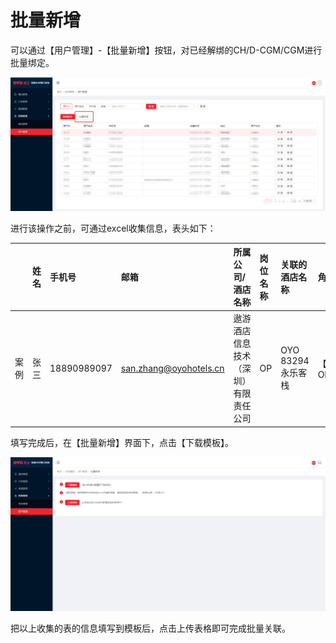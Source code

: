 # 批量新增

可以通过【用户管理】-【批量新增】按钮，对已经解绑的CH/D-CGM/CGM进行批量绑定。

![](../../../../.gitbook/assets/image%20%28176%29.png)

进行该操作之前，可通过excel收集信息，表头如下：

|  | 姓名 | 手机号 | 邮箱 | 所属公司/酒店名称 | 岗位名称 | 关联的酒店名称 | 角色名称 |
| :--- | :--- | :--- | :--- | :--- | :--- | :--- | :--- |
| 案例 | 张三 | 18890989097 | san.zhang@oyohotels.cn | 遨游酒店信息技术（深圳）有限责任公司 | OP | OYO 83294 永乐客栈 | 【OYO】OP |

填写完成后，在【批量新增】界面下，点击【下载模板】。

![](../../../../.gitbook/assets/image%20%28353%29.png)

把以上收集的表的信息填写到模板后，点击上传表格即可完成批量关联。

